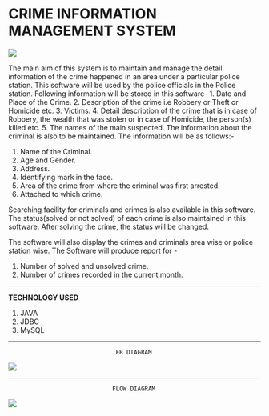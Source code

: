 # CRIME INFORMATION MANAGEMENT SYSTEM 

<img src="https://www.canva.com/design/DAFegLmBMGo/FSma8r9-2igNjnGzuzY05w/view?utm_content=DAFegLmBMGo&utm_campaign=designshare&utm_medium=link&utm_source=homepage_design_menu">

The main aim of this system is to maintain and manage the detail information of the crime happened in  an  area under a particular police station. This software will be used by the police officials in the Police station. Following information will be stored in this software-
        1. Date and Place of the Crime.
        2. Description of the crime i.e Robbery or Theft or Homicide etc.
        3. Victims.
        4. Detail description of the crime that is in case of Robbery, the wealth that was stolen or in case of Homicide, the person(s) killed etc.
        5. The names of the main suspected.
The information about the criminal is also to be maintained. The information will be as follows:-
1. Name of the Criminal.
2. Age and Gender.
3. Address.
4. Identifying mark in the face.
5. Area of the crime from where the criminal was first arrested.
6. Attached to which crime.

Searching facility for criminals and crimes is also available in this software. The status(solved or not solved) of each crime is also  maintained in this software. After solving the crime, the status will be changed. 

The software will also display the crimes and criminals area wise or police station wise. The Software will produce report for -
1. Number of solved and unsolved crime.
2. Number of crimes recorded in the current month.

----------------------------------------------------------------------------------------------------------

<b>TECHNOLOGY USED</b>
1. JAVA
2. JDBC
4. MySQL
----------------------------------------------------------------------------------------------------------

                                  ER DIAGRAM 

<img src="https://github.com/ankushsin/winged-circle-872/blob/main/images/diag1.png?raw=true">


----------------------------------------------------------------------------------------------------------
                                 FLOW DIAGRAM 

<img src="https://github.com/ankushsin/winged-circle-872/blob/main/images/Untitled%20Diagram.drawio%20(2).png?raw=true">

